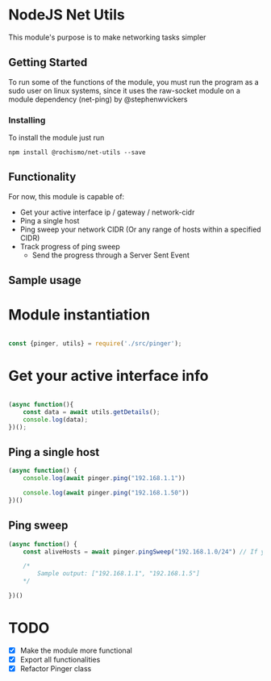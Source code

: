 # NodeJS Net Utils

This module's purpose is to make networking tasks simpler

## Getting Started

To run some of the functions of the module, you must run the program as a sudo user on linux systems, since it uses the raw-socket module on a module dependency (net-ping) by @stephenwvickers

### Installing

To install the module just run

```
npm install @rochismo/net-utils --save
```

## Functionality

For now, this module is capable of:

* Get your active interface ip / gateway / network-cidr 
* Ping a single host
* Ping sweep your network CIDR (Or any range of hosts within a specified CIDR)
* Track progress of ping sweep
    * Send the progress through a Server Sent Event



## Sample usage

# Module instantiation

```js

const {pinger, utils} = require('./src/pinger');

```

# Get your active interface info

```js

(async function(){
    const data = await utils.getDetails();
    console.log(data);
})();

```

## Ping a single host

```js
(async function() {
    console.log(await pinger.ping("192.168.1.1"))

    console.log(await pinger.ping("192.168.1.50"))
})()
```

## Ping sweep
```js
(async function() {
    const aliveHosts = await pinger.pingSweep("192.168.1.0/24") // If you didn't instantiate without a ip + CIDR

    /* 
        Sample output: ["192.168.1.1", "192.168.1.5"]
    */

})()
```

# TODO
* [x] Make the module more functional
* [x] Export all functionalities
* [x] Refactor Pinger class
